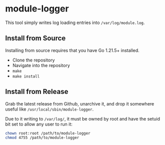 # module-logger

This tool simply writes log loading entries into `/var/log/module.log`.

## Install from Source

Installing from source requires that you have Go 1.21.5+ installed.

- Clone the repository
- Navigate into the repository
- `make`
- `make install`

## Install from Release

Grab the latest release from Github, unarchive it, and drop it somewhere useful
like `/usr/local/sbin/module-logger`.

Due to it writing to `/var/log/`, it must be owned by root and have the setuid
bit set to allow any user to run it:

```bash
chown root:root /path/to/module-logger
chmod 4755 /path/to/module-logger
```
